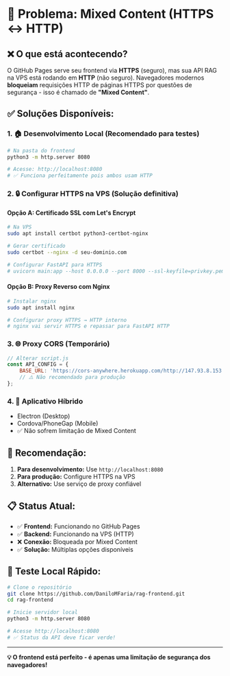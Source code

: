 # 🚨 Problema: Mixed Content (HTTPS ↔ HTTP)

## ❌ **O que está acontecendo?**

O GitHub Pages serve seu frontend via **HTTPS** (seguro), mas sua API RAG na VPS está rodando em **HTTP** (não seguro). Navegadores modernos **bloqueiam** requisições HTTP de páginas HTTPS por questões de segurança - isso é chamado de **"Mixed Content"**.

## ✅ **Soluções Disponíveis:**

### **1. 🏠 Desenvolvimento Local (Recomendado para testes)**
```bash
# Na pasta do frontend
python3 -m http.server 8080

# Acesse: http://localhost:8080
# ✅ Funciona perfeitamente pois ambos usam HTTP
```

### **2. 🔒 Configurar HTTPS na VPS (Solução definitiva)**

#### **Opção A: Certificado SSL com Let's Encrypt**
```bash
# Na VPS
sudo apt install certbot python3-certbot-nginx

# Gerar certificado
sudo certbot --nginx -d seu-dominio.com

# Configurar FastAPI para HTTPS
# uvicorn main:app --host 0.0.0.0 --port 8000 --ssl-keyfile=privkey.pem --ssl-certfile=cert.pem
```

#### **Opção B: Proxy Reverso com Nginx**
```bash
# Instalar nginx
sudo apt install nginx

# Configurar proxy HTTPS → HTTP interno
# nginx vai servir HTTPS e repassar para FastAPI HTTP
```

### **3. 🌐 Proxy CORS (Temporário)**
```javascript
// Alterar script.js
const API_CONFIG = {
    BASE_URL: 'https://cors-anywhere.herokuapp.com/http://147.93.8.153:8000',
    // ⚠️ Não recomendado para produção
};
```

### **4. 📱 Aplicativo Híbrido**
- Electron (Desktop)
- Cordova/PhoneGap (Mobile)
- ✅ Não sofrem limitação de Mixed Content

## 🎯 **Recomendação:**

1. **Para desenvolvimento:** Use `http://localhost:8080`
2. **Para produção:** Configure HTTPS na VPS
3. **Alternativo:** Use serviço de proxy confiável

## 📋 **Status Atual:**

- ✅ **Frontend:** Funcionando no GitHub Pages
- ✅ **Backend:** Funcionando na VPS (HTTP)
- ❌ **Conexão:** Bloqueada por Mixed Content
- ✅ **Solução:** Múltiplas opções disponíveis

## 🔧 **Teste Local Rápido:**

```bash
# Clone o repositório
git clone https://github.com/DaniloMFaria/rag-frontend.git
cd rag-frontend

# Inicie servidor local
python3 -m http.server 8080

# Acesse http://localhost:8080
# ✅ Status da API deve ficar verde!
```

---

**💡 O frontend está perfeito - é apenas uma limitação de segurança dos navegadores!**
